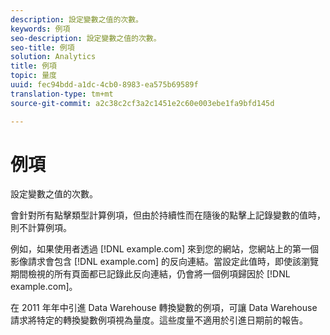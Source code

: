 ```yaml
---
description: 設定變數之值的次數。
keywords: 例項
seo-description: 設定變數之值的次數。
seo-title: 例項
solution: Analytics
title: 例項
topic: 量度
uuid: fec94bdd-a1dc-4cb0-8983-ea575b69589f
translation-type: tm+mt
source-git-commit: a2c38c2cf3a2c1451e2c60e003ebe1fa9bfd145d

---
```



# 例項

設定變數之值的次數。

會針對所有點擊類型計算例項，但由於持續性而在隨後的點擊上記錄變數的值時，則不計算例項。

例如，如果使用者透過 [!DNL example.com] 來到您的網站，您網站上的第一個影像請求會包含 [!DNL example.com] 的反向連結。當設定此值時，即使該瀏覽期間檢視的所有頁面都已記錄此反向連結，仍會將一個例項歸因於 [!DNL example.com]。

在 2011 年年中引進 Data Warehouse 轉換變數的例項，可讓 Data Warehouse 請求將特定的轉換變數例項視為量度。這些度量不適用於引進日期前的報告。
